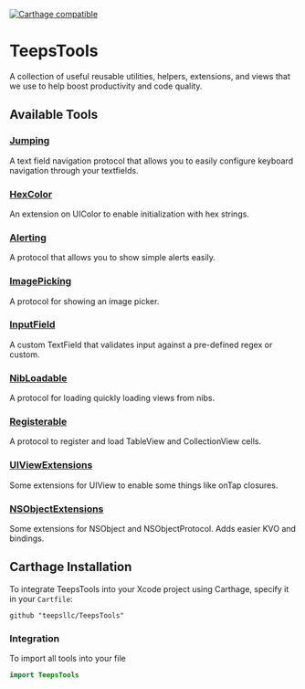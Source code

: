 [![Carthage compatible](https://img.shields.io/badge/Carthage-compatible-4BC51D.svg?style=flat)](https://github.com/Carthage/Carthage)

# TeepsTools
A collection of useful reusable utilities, helpers, extensions, and views that we use to help boost productivity and code quality.

## Available Tools
### [Jumping](https://github.com/teepsllc/TeepsTools/blob/master/TeepsTools/Jumping.swift)
A text field navigation protocol that allows you to easily configure keyboard navigation through your textfields.

### [HexColor](https://github.com/teepsllc/TeepsTools/blob/master/TeepsTools/HexColor.swift)
An extension on UIColor to enable initialization with hex strings.

### [Alerting](https://github.com/teepsllc/TeepsTools/blob/master/TeepsTools/Alerting.swift)
A protocol that allows you to show simple alerts easily.

### [ImagePicking](https://github.com/teepsllc/TeepsTools/blob/master/TeepsTools/ImagePicking.swift)
A protocol for showing an image picker.

### [InputField](https://github.com/teepsllc/TeepsTools/blob/master/TeepsTools/InputField.swift)
A custom TextField that validates input against a pre-defined regex or custom.

### [NibLoadable](https://github.com/teepsllc/TeepsTools/blob/master/TeepsTools/NNibLoadable.swift)
A protocol for loading quickly loading views from nibs.

### [Registerable](https://github.com/teepsllc/TeepsTools/blob/master/TeepsTools/Registerable.swift)
A protocol to register and load TableView and CollectionView cells.

### [UIViewExtensions](https://github.com/teepsllc/TeepsTools/blob/master/TeepsTools/UIViewExtensions.swift)
Some extensions for UIView to enable some things like onTap closures.

### [NSObjectExtensions](https://github.com/teepsllc/TeepsTools/blob/master/TeepsTools/NSObjectExtensions.swift)
Some extensions for NSObject and NSObjectProtocol. Adds easier KVO and bindings.

## Carthage Installation
To integrate TeepsTools into your Xcode project using Carthage, specify it in your `Cartfile`:

```ogdl
github "teepsllc/TeepsTools"
```

### Integration
To import all tools into your file

```swift
import TeepsTools
```
